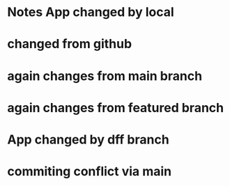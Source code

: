 # Notes App changed by local
# changed from github

# again changes from main branch

# again changes from featured branch

# App changed by dff branch

# commiting conflict via main
